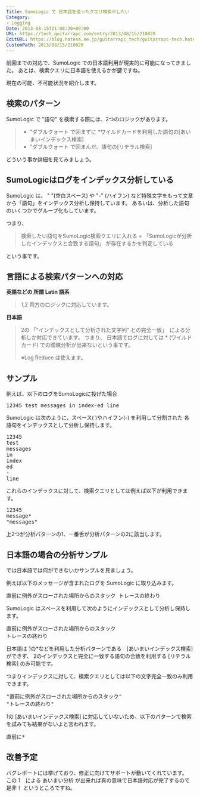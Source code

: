 ```yaml
---
Title: SumoLogic で 日本語を使ったクエリ検索がしたい
Category:
- Logging
Date: 2013-08-15T21:08:20+09:00
URL: https://tech.guitarrapc.com/entry/2013/08/15/210820
EditURL: https://blog.hatena.ne.jp/guitarrapc_tech/guitarrapc-tech.hatenablog.com/atom/entry/11696248318757675896
CustomPath: 2013/08/15/210820
---
```


前回までの対応で、SumoLogic での日本語利用が現実的に可能になってきました。
あとは、検索クエリに日本語を使えるかが鍵ですね。

現在の可能、不可能状況を紹介します。



<h2>検索のパターン</h2>
SumoLogic で "語句" を検索する際には、2つのロジックがあります。
<blockquote><ul>
	<li>"ダブルクォート で囲まずに *ワイルドカードを利用した語句の[あいまいインデックス検索]</li>
	<li>"ダブルクォート で囲まんだ、語句の[リテラル検索]</li>
</ul></blockquote>


どういう事か詳細を見てみましょう。

<h2>SumoLogicはログをインデックス分析している</h2>
SumoLogic は、 " "(空白スペース) や "-" (ハイフン) など特殊文字をもって文章から「語句」をインデックス分析し保持しています。
あるいは、分析した語句のいくつかでグループ化もしています。

つまり、
<blockquote>検索したい語句をSumoLogic検索クエリに入れる = 「SumoLogicが分析したインデックスと合致する語句」 が存在するかを判定している</blockquote>
という事です。

<h2>言語による検索パターンへの対応</h2>

<strong>英語などの 所謂 Latin 語系</strong>
<blockquote>1,2 両方のロジックに対応しています。</blockquote>

<strong>日本語</strong>
<blockquote>2の 「"インデックスとして分析された文字列" との完全一致」　による分析しか対応できています。
つまり、 日本語でログに対しては * (ワイルドカード) での曖昧分析が出来ないという事です。

※Log Reduce は使えます。
</blockquote>

<h2>サンプル</h2>
例えば、以下のログをSumoLogicに投げた場合
<pre class="brush: powershell">
12345 test messages in index-ed line
</pre>

SumoLogic は次のように、スペース( )やハイフン(-) を利用して分割された 各語句をインデックスとして分析し保持します。
<pre class="brush: powershell">
12345
test
messages
in
index
ed
-
line
</pre>

これらのインデックスに対して、検索クエリとしては例えば以下が利用できます。
<pre class="brush: powershell">
12345
message*
&quot;messages&quot;
</pre>

上2つが分析パターンの1、一番舌が分析パターンの2に該当します。


<h2>日本語の場合の分析サンプル</h2>
では日本語では何ができないかサンプルを見ましょう。

例えば以下のメッセージが含まれたログを SumoLogic に取り込みます。
<pre class="brush: powershell">
直前に例外がスローされた場所からのスタック トレースの終わり
</pre>

SumoLogic はスペースを利用して次のようにインデックスとして分析し保持します。
<pre class="brush: powershell">
直前に例外がスローされた場所からのスタック
トレースの終わり
</pre>

日本語は 1の*などを利用した分析パターンである　[あいまいインデックス検索]　ができず、 2のインデックスと完全に一致する語句の合致を利用する [リテラル検索] のみ可能です。

つまりインデックスに対して、検索クエリとしては以下の文字完全一致のみ利用できます。
<pre class="brush: powershell">
&quot;直前に例外がスローされた場所からのスタック&quot;
&quot;トレースの終わり&quot;
</pre>

1の [あいまいインデックス検索] に対応していないため、以下のパターンで検索を試みても結果がないよと言われます。
<pre class="brush: powershell">
直前に*
</pre>


<h2>改善予定</h2>
バグレポートには挙げており、修正に向けてサポートが動いてくれています。
この 1　による あいまい分析 が出来れば真の意味で日本語対応が完了するので是非！ というところですね。
